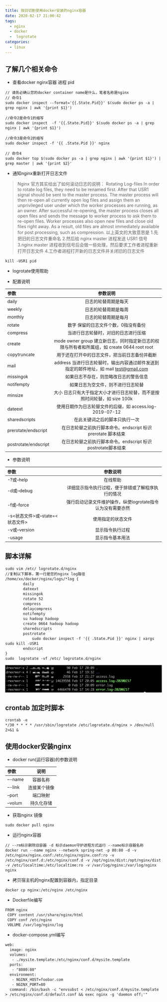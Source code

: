 ```yaml
---
title: 按日切割使用docker安装的nginx容器
date: 2020-02-17 21:00:42
tags:
  - nginx
  - docker
  -  logrotate
categories:
  - linux
---
```

## 了解几个相关命令
+ 查看docker nginx容器 进程 pid
```
// 请务必确认您的docker container name是什么，笔者名称是nginx
// 命令1
sudo docker inspect --format='{{.State.Pid}}' $(sudo docker ps -a | grep nginx | awk '{print $1}')

//命令2是命令1的缩写
sudo docker inspect  -f '{{.State.Pid}}' $(sudo docker ps -a | grep nginx | awk '{print $1}')

//命令3是命令2的缩写
sudo docker inspect -f '{{ .State.Pid }}' nginx

// 命令4
sudo docker top $(sudo docker ps -a | grep nginx | awk '{print $1}') | grep master | awk '{print $2}'
```
+ 通知nginx重新打开日志文件
> Nginx 官方其实给出了如何滚动日志的说明：
Rotating Log-files
In order to rotate log files, they need to be renamed first. After that USR1 signal should be sent to the master process. The master process will then re-open all currently open log files and assign them an unprivileged user under which the worker processes are running, as an owner. After successful re-opening, the master process closes all open files and sends the message to worker process to ask them to re-open files. Worker processes also open new files and close old files right away. As a result, old files are almost immediately available for post processing, such as compression.
以上英文的大致意思是
1.先把旧的日志文件重命名
2.然后给 nginx master 进程发送 USR1 信号
3.nginx master 进程收到信号后会做一些处理，然后要求工作者进程重新打开日志文件
4.工作者进程打开新的日志文件并关闭旧的日志文件
```
kill -USR1 pid
```
+  logrotate使用帮助

  +  配置说明
  
| 参数 | 参数说明 |
| :------ | :------: |
| daily | 日志的轮替周期是每天 |
| weekly | 日志的轮替周期是每周 |
| monthly | 日志的轮替周期是每月 |
| rotate | 数字 保留的日志文件个数，0指没有备份 |
| compress | 当进行日志轮替时，对旧的日志进行压缩 |
| create | mode owner group 建立新日志，同时指定新日志的权限与所有者和所属组，如 create 0644 root root |
| copytruncate | 用于还在打开中的日志文件，把当前日志备份并截断 |
| mail | address 当进行日志轮替时，输出内容通过邮件发送到指定的邮件地址，如 mail test@gmail.com |
| missingok | 如果日志不存在，则忽略改日志的警告信息 |
| notifempty | 如果日志为空文件，则不进行日志轮替 |
| minsize | 大小 日志只有大于指定大小才进行日志轮替，而不是按照时间轮替，如 size 100k |
| dateext | 使用日期作为日志轮替文件的后缀，如 access.log-2019-07-12 |
| sharedscripts | 在此关键词之后的脚本只执行一次 |
| prerotate/endscript | 在日志轮替之前执行脚本命令。endscript 标识 prerotate 脚本结束 |
| postrotate/endscript | 在日志轮替之前执行脚本命令。endscript 标识 postrotate脚本结束 |


  +  参数说明



| 参数 | 参数说明 |
| :------ | :------: |
| -?或–help | 在线帮助 |
| -d或–debug | 详细显示指令执行过程，便于排错或了解程序执行的情况 |
| -f或–force | 强行启动记录文件维护操作，纵使logrotate指令认为没有需要亦然 |
| -s<状态文件>或–state=<状态文件> | 使用指定的状态文件 |
| -v或–version | 显示指令执行过程 |
| -usage | 显示指令基本用法 |
## 脚本详解
```
sudo vim /etc/ logrotate.d/nginx
//复制以下脚本，第一行是您的nginx log路径
/home/xx/docker/nginx/logs/*log {
        daily
        dateext
        missingok
        rotate 52
        compress
        delaycompress
        notifempty
        su hadoop hadoop
        create 0664 hadoop hadoop
        sharedscripts
        postrotate
            sudo docker inspect -f '{{ .State.Pid }}' nginx | xargs sudo kill -USR1
        endscript
}
sudo  logrotate -vf /etc/ logrotate.d/nginx
```
![loratate](/images/logrotate.png)

## crontab 加定时脚本
```
crontab -e
*/30 * * * * /usr/sbin/logrotate /etc/logrotate.d/nginx > /dev/null 2>&1 &
```

## 使用docker安装nginx
+ docker run(运行容器)的参数说明

| 参数 | 说明 |
| :------ | :------: |
| –-name | 容器名称 |
| –-link | 连接某个镜像 |
| –port | 端口映射 |
| –volum | 持久化存储 |

+ 获取nginx 镜像
```
sudo docker pull nginx
```
+ 运行nginx容器
```
// --rm标示删除旧容器 -d 标示daemon守护进程方式运行 --name标示容器名称
docker run --name nginx --network spring-net -p 80:80 -d -v /etc/nginx/nginx.conf:/etc/nginx/nginx.conf:ro -v /etc/nginx/conf.d:/etc/nginx/conf.d -v /opt/nginx/dist:/opt/nginx/dist -v /etc/localtime:/etc/localtime:ro -v /var/log/nginx:/var/log/nginx nginx
```
+ 拷贝宿主机的nginx配置到容器内，指定目录
```
docker cp nginx:/etc/nginx /etc/nginx
```
+ Dockerfile编写
```
FROM nginx
 COPY content /usr/share/nginx/html
 COPY conf /etc/nginx
 VOLUME /var/log/nginx/log
```
+ docker-compose.yml编写
```
web:
  image: nginx
  volumes:
   - ./mysite.template:/etc/nginx/conf.d/mysite.template
  ports:
   - "8080:80"
  environment:
   - NGINX_HOST=foobar.com
   - NGINX_PORT=80
  command: /bin/bash -c "envsubst < /etc/nginx/conf.d/mysite.template > /etc/nginx/conf.d/default.conf && exec nginx -g 'daemon off;'"
```
